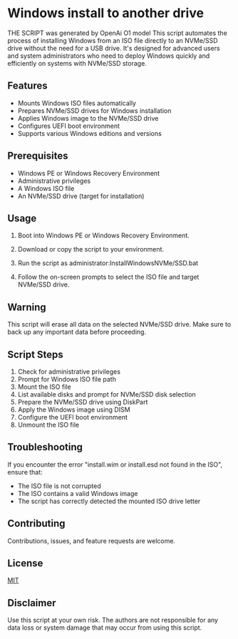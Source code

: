 # Windows install to another drive

THE SCRIPT was generated by OpenAi O1 model
This script automates the process of installing Windows from an ISO file directly to an NVMe/SSD drive without the need for a USB drive. It's designed for advanced users and system administrators who need to deploy Windows quickly and efficiently on systems with NVMe/SSD storage.

## Features

- Mounts Windows ISO files automatically
- Prepares NVMe/SSD drives for Windows installation
- Applies Windows image to the NVMe/SSD drive
- Configures UEFI boot environment
- Supports various Windows editions and versions

## Prerequisites

- Windows PE or Windows Recovery Environment
- Administrative privileges
- A Windows ISO file
- An NVMe/SSD drive (target for installation)

## Usage

1. Boot into Windows PE or Windows Recovery Environment.
2. Download or copy the script to your environment.
3. Run the script as administrator:InstallWindowsNVMe/SSD.bat


4. Follow the on-screen prompts to select the ISO file and target NVMe/SSD drive.

## Warning

This script will erase all data on the selected NVMe/SSD drive. Make sure to back up any important data before proceeding.

## Script Steps

1. Check for administrative privileges
2. Prompt for Windows ISO file path
3. Mount the ISO file
4. List available disks and prompt for NVMe/SSD disk selection
5. Prepare the NVMe/SSD drive using DiskPart
6. Apply the Windows image using DISM
7. Configure the UEFI boot environment
8. Unmount the ISO file

## Troubleshooting

If you encounter the error "install.wim or install.esd not found in the ISO", ensure that:
- The ISO file is not corrupted
- The ISO contains a valid Windows image
- The script has correctly detected the mounted ISO drive letter

## Contributing

Contributions, issues, and feature requests are welcome. 

## License

[MIT](https://choosealicense.com/licenses/mit/)

## Disclaimer

Use this script at your own risk. The authors are not responsible for any data loss or system damage that may occur from using this script.

